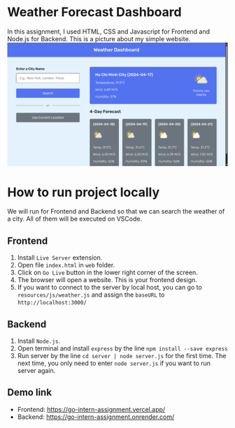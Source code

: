 # Weather Forecast Dashboard
In this assignment, I used HTML, CSS and Javascript for Frontend and Node.js for Backend. This is a picture about my simple website.
![weatherforecastweb](./web/resources/images/weather-forecast-picture.png)

# How to run project locally
We will run for Frontend and Backend so that we can search the weather of a city. All of them will be executed on VSCode.

## Frontend
1. Install `Live Server` extension.
2. Open file `index.html` in `web` folder.
3. Click on `Go Live` button in the lower right corner of the screen.
4. The browser will open a website. This is your frontend design.
5. If you want to connect to the server by local host, you can go to `resources/js/weather.js` and assign the `baseURL` to `http://localhost:3000/` 

## Backend
1. Install `Node.js`.
2. Open terminal and install `express` by the line `npm install --save express`
3. Run server by the line `cd server | node server.js` for the first time. The next time, you only need to enter `node server.js` if you want to run server again.

## Demo link
* Frontend: https://go-intern-assignment.vercel.app/
* Backend: https://go-intern-assignment.onrender.com/
